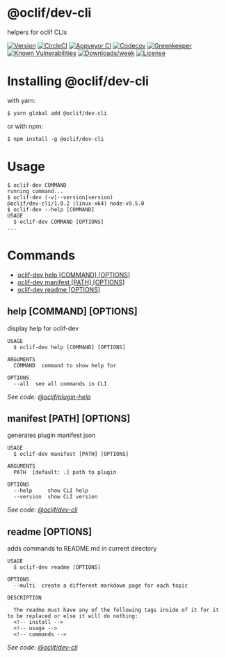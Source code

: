 @oclif/dev-cli
===============

helpers for oclif CLIs

[![Version](https://img.shields.io/npm/v/@oclif/dev-cli.svg)](https://npmjs.org/package/@oclif/dev-cli)
[![CircleCI](https://circleci.com/gh/oclif/dev-cli/tree/master.svg?style=svg)](https://circleci.com/gh/oclif/dev-cli/tree/master)
[![Appveyor CI](https://ci.appveyor.com/api/projects/status/github/oclif/dev-cli?branch=master&svg=true)](https://ci.appveyor.com/project/heroku/dev-cli/branch/master)
[![Codecov](https://codecov.io/gh/oclif/dev-cli/branch/master/graph/badge.svg)](https://codecov.io/gh/oclif/dev-cli)
[![Greenkeeper](https://badges.greenkeeper.io/oclif/dev-cli.svg)](https://greenkeeper.io/)
[![Known Vulnerabilities](https://snyk.io/test/npm/@oclif/dev-cli/badge.svg)](https://snyk.io/test/npm/@oclif/dev-cli)
[![Downloads/week](https://img.shields.io/npm/dw/@oclif/dev-cli.svg)](https://npmjs.org/package/@oclif/dev-cli)
[![License](https://img.shields.io/npm/l/@oclif/dev-cli.svg)](https://github.com/oclif/dev-cli/blob/master/package.json)

<!-- install -->
# Installing @oclif/dev-cli

with yarn:
```
$ yarn global add @oclif/dev-cli
```

or with npm:
```
$ npm install -g @oclif/dev-cli
```
<!-- installstop -->
<!-- usage -->
# Usage

```sh-session
$ oclif-dev COMMAND
running command...
$ oclif-dev (-v|--version|version)
@oclif/dev-cli/1.0.2 (linux-x64) node-v9.5.0
$ oclif-dev --help [COMMAND]
USAGE
  $ oclif-dev COMMAND [OPTIONS]
...
```
<!-- usagestop -->
<!-- commands -->
# Commands

* [oclif-dev help [COMMAND] [OPTIONS]](#help)
* [oclif-dev manifest [PATH] [OPTIONS]](#manifest)
* [oclif-dev readme [OPTIONS]](#readme)
## help [COMMAND] [OPTIONS]

display help for oclif-dev

```
USAGE
  $ oclif-dev help [COMMAND] [OPTIONS]

ARGUMENTS
  COMMAND  command to show help for

OPTIONS
  --all  see all commands in CLI
```

_See code: [@oclif/plugin-help](https://github.com/oclif/plugin-help/blob/v1.0.0/src/commands/help.ts)_

## manifest [PATH] [OPTIONS]

generates plugin manifest json

```
USAGE
  $ oclif-dev manifest [PATH] [OPTIONS]

ARGUMENTS
  PATH  [default: .] path to plugin

OPTIONS
  --help     show CLI help
  --version  show CLI version
```

_See code: [@oclif/dev-cli](https://github.com/oclif/dev-cli/blob/v1.0.2/src/commands/manifest.ts)_

## readme [OPTIONS]

adds commands to README.md in current directory

```
USAGE
  $ oclif-dev readme [OPTIONS]

OPTIONS
  --multi  create a different markdown page for each topic

DESCRIPTION

  The readme must have any of the following tags inside of it for it to be replaced or else it will do nothing:
  <!-- install -->
  <!-- usage -->
  <!-- commands -->
```

_See code: [@oclif/dev-cli](https://github.com/oclif/dev-cli/blob/v1.0.2/src/commands/readme.ts)_
<!-- commandsstop -->
